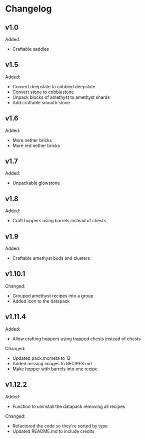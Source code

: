 # Changelog

## v1.0

Added:

- Craftable saddles

## v1.5

Added:

- Convert deepslate to cobbled deepslate
- Convert stone to cobblestone
- Unpack blocks of amethyst to amethyst shards
- Add craftable smooth stone

## v1.6

Added:

- More nether bricks
- More red nether bricks

## v1.7

Added:

- Unpackable glowstone

## v1.8

Added:

- Craft hoppers using barrels instead of chests

## v1.9

Added:

- Craftable amethyst buds and clusters

## v1.10.1

Changed:

- Grouped amethyst recipes into a group
- Added icon to the datapack

## v1.11.4

Added:

- Allow crafting hoppers using trapped chests instead of chests

Changed:

- Updated pack.mcmeta to 12
- Added missing images to RECIPES.md
- Make hopper with barrels into one recipe

## v1.12.2

Added:

- Function to uninstall the datapack removing all recipes

Changed:

- Refactored the code so they're sorted by type
- Updated README.md to include credits
  